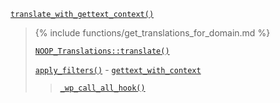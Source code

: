 <p><code><a href="https://developer.wordpress.org/reference/functions/translate_with_gettext_context/">translate_with_gettext_context()</a></code></p>

<blockquote>

{% include functions/get_translations_for_domain.md %}
 
 [`NOOP_Translations::translate()`](https://developer.wordpress.org/reference/classes/noop_translations/translate/)
 
 [`apply_filters()`](https://developer.wordpress.org/reference/functions/apply_filters/) - [`gettext_with_context`](https://developer.wordpress.org/reference/hooks/gettext_with_context/)
 
> [`_wp_call_all_hook()`](https://developer.wordpress.org/reference/functions/_wp_call_all_hook/)

</blockquote>